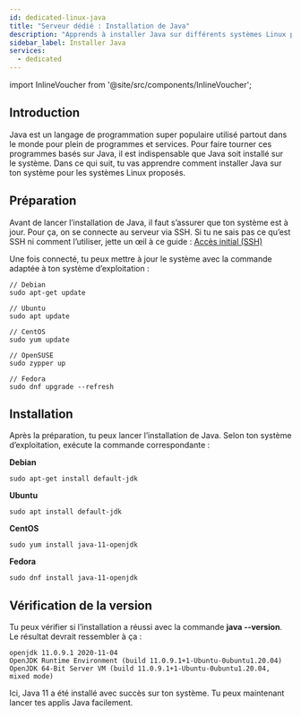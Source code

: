 ```yaml
---
id: dedicated-linux-java
title: "Serveur dédié : Installation de Java"
description: "Apprends à installer Java sur différents systèmes Linux pour faire tourner tes applis Java sans accroc et assurer que ton environnement est bien configuré → Découvre-le maintenant"
sidebar_label: Installer Java
services:
  - dedicated
---
```


import InlineVoucher from '@site/src/components/InlineVoucher';

## Introduction

Java est un langage de programmation super populaire utilisé partout dans le monde pour plein de programmes et services. Pour faire tourner ces programmes basés sur Java, il est indispensable que Java soit installé sur le système. Dans ce qui suit, tu vas apprendre comment installer Java sur ton système pour les systèmes Linux proposés.

<InlineVoucher />

## Préparation

Avant de lancer l’installation de Java, il faut s’assurer que ton système est à jour. Pour ça, on se connecte au serveur via SSH. Si tu ne sais pas ce qu’est SSH ni comment l’utiliser, jette un œil à ce guide : [Accès initial (SSH)](vserver-linux-ssh.md)

Une fois connecté, tu peux mettre à jour le système avec la commande adaptée à ton système d’exploitation :

```
// Debian
sudo apt-get update

// Ubuntu
sudo apt update

// CentOS
sudo yum update

// OpenSUSE
sudo zypper up

// Fedora
sudo dnf upgrade --refresh
```



## Installation

Après la préparation, tu peux lancer l’installation de Java. Selon ton système d’exploitation, exécute la commande correspondante :

**Debian**

```
sudo apt-get install default-jdk
```

**Ubuntu**

```
sudo apt install default-jdk
```

**CentOS**

```
sudo yum install java-11-openjdk
```

**Fedora**

```
sudo dnf install java-11-openjdk
```



## Vérification de la version

Tu peux vérifier si l’installation a réussi avec la commande **java --version**. Le résultat devrait ressembler à ça :

```
openjdk 11.0.9.1 2020-11-04
OpenJDK Runtime Environment (build 11.0.9.1+1-Ubuntu-0ubuntu1.20.04)
OpenJDK 64-Bit Server VM (build 11.0.9.1+1-Ubuntu-0ubuntu1.20.04, mixed mode)
```

Ici, Java 11 a été installé avec succès sur ton système. Tu peux maintenant lancer tes applis Java facilement.

<InlineVoucher />